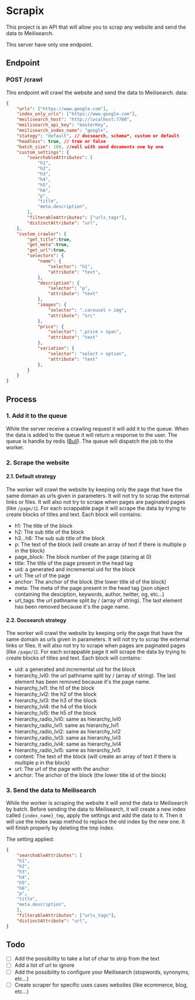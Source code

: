 # Scrapix 
This project is an API that will allow you to scrap any website and send the data to Meilisearch.

This server have only one endpoint. 

## Endpoint
### POST /crawl
This endpoint will crawl the website and send the data to Meilisearch.
data: 
```json
{
    "urls": ["https://www.google.com"],
    "index_only_urls": ["https://www.google.com"],
    "meilisearch_host": "http://localhost:7700",
    "meilisearch_api_key": "masterKey",
    "meilisearch_index_name": "google",
    "stategy": "default", // docsearch, schema*, custom or default
    "headless": true, // true or false
    "batch_size": 100, //null with send documents one by one
    "custom_settings": {
        "searchableAttributes": [
            "h1",
            "h2",
            "h3",
            "h4",
            "h5",
            "h6",
            "p",
            "title",
            "meta.description",
        ],
        "filterableAttributes": ["urls_tags"],
        "distinctAttribute": "url",
    },
    "custom_crawler": {
        "get_title":true,
        "get_meta":true,
        "get_url":true,
        "selectors": {
            "name": {
                "selector": "h1",
                "attribute": "text",
            },
            "description": {
                "selector": "p",
                "attribute": "text"
            },
            "images": {
                "selector": ".carousel > img",
                "attribute": "src"
            },
            "price": {
                "selector": ".price > span",
                "attribute": "text"
            },
            "variation": {
                "selector": "select > option",
                "attribute": "text"
            },
        }
    }
}
```

## Process
### 1. Add it to the queue
While the server receive a crawling request it will add it to the queue. When the data is added to the queue it will return a response to the user.
The queue is handle by redis ([Bull](https://github.com/OptimalBits/bull)). 
The queue will dispatch the job to the worker.

### 2. Scrape the website

#### 2.1. Default strategy
The worker will crawl the website by keeping only the page that have the same domain as urls given in parameters. It will not try to scrap the external links or files. It will also not try to scrape when pages are paginated pages (like `/page/1`).
For each scrappable page it will scrape the data by trying to create blocks of titles and text. Each block will contains:
- h1: The title of the block
- h2: The sub title of the block
- h3...h6: The sub sub title of the block
- p: The text of the block (will create an array of text if there is multiple p in the block)
- page_block: The block number of the page (staring at 0)
- title: The title of the page present in the head tag
- uid: a generated and incremental uid for the block
- url: The url of the page
- anchor: The anchor of the block (the lower title id of the block)
- meta: The meta of the page present in the head tag (json object containing the desciption, keywords, author, twitter, og, etc...)
- url_tags: the url pathname split by / (array of string). The last element has been removed because it's the page name.

#### 2.2. Docsearch strategy
The worker will crawl the website by keeping only the page that have the same domain as urls given in parameters. It will not try to scrap the external links or files. It will also not try to scrape when pages are paginated pages (like `/page/1`).
For each scrappable page it will scrape the data by trying to create blocks of titles and text. Each block will contains:
- uid: a generated and incremental uid for the block
- hierarchy_lvl0: the url pathname split by / (array of string). The last element has been removed because it's the page name.
- hierarchy_lvl1: the h1 of the block
- hierarchy_lvl2: the h2 of the block
- hierarchy_lvl3: the h3 of the block
- hierarchy_lvl4: the h4 of the block
- hierarchy_lvl5: the h5 of the block
- hierarchy_radio_lvl0: same as hierarchy_lvl0
- hierarchy_radio_lvl1: same as hierarchy_lvl1
- hierarchy_radio_lvl2: same as hierarchy_lvl2
- hierarchy_radio_lvl3: same as hierarchy_lvl3
- hierarchy_radio_lvl4: same as hierarchy_lvl4
- hierarchy_radio_lvl5: same as hierarchy_lvl5
- content: The text of the block (will create an array of text if there is multiple p in the block)
- url: The url of the page with the anchor
- anchor: The anchor of the block (the lower title id of the block)

### 3. Send the data to Meilisearch

While the worker is scraping the website it will send the data to Meilisearch by batch.
Before sending the data to Meilisearch, it will create a new index called `{index_name}_tmp`, apply the settings and add the data to it. Then it will use the index swap method to replace the old index by the new one. It will finish properly by deleting the tmp index.

The setting applied:
```json
{
    "searchableAttributes": [
    "h1",
    "h2",
    "h3",
    "h4",
    "h5",
    "h6",
    "p",
    "title",
    "meta.description",
    ],
    "filterableAttributes": ["urls_tags"],
    "distinctAttribute": "url",
}
```

## Todo
- [ ] Add the possibility to take a list of char to strip from the text
- [ ] Add a list of url to ignore
- [ ] Add the possibility to configure your Meilisearch (stopwords, synonyms, etc...)
- [ ] Create scraper for specific uses cases websites (like ecommerce, blog, etc...)